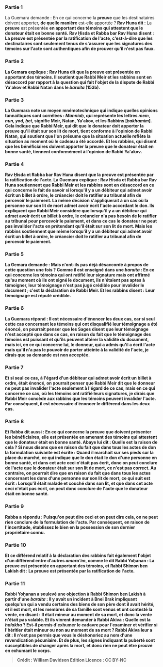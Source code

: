 
### Partie 1
La Guemara demande : En ce qui concerne la <b>preuve</b> que les destinataires doivent apporter, <b>de quelle manière</b> est-elle apportée ? <b>Rav Huna dit :</b> La <b>preuve</b> est présentée <b>en apportant des <b>témoins</b> qui attestent que le donateur était en bonne santé. <b>Rav Ḥisda et Rabba bar Rav Huna disent :</b> La <b>preuve</b> est présentée <b>par</b> la <b>ratification de l'acte,</b> c'est-à-dire que les destinataires sont seulement tenus de s'assurer que les signatures des témoins sur l'acte sont authentiques afin de prouver qu'il n'est pas faux.

### Partie 2
La Gemara explique : <b>Rav Huna dit</b> que la <b>preuve</b> est présentée <b>en apportant</b> des <b>témoins.</b> Il soutient que Rabbi Meir et les rabbins <b>sont en désaccord par rapport</b> à la question qui fait l'objet de <b>la dispute de Rabbi Ya'akov et Rabbi Natan</b> dans le <i>baraita</i> (153b).

### Partie 3
La Guemara note <b>un moyen mnémotechnique</b> qui indique quelles opinions tannaïtiques sont corrélées : <b><i>Manniaḥ</i>,</b> qui représente les lettres <i>mem</i>, <i>nun</i>, <i>yod</i>, <i>ḥet</i>, signifie Meir, Natan, Ya'akov, et les Rabbins [<i>ḥakhamim</i>]. Cela indique que <b>Rabbi Meir,</b> qui dit que le donateur doit apporter la preuve qu'il était sur son lit de mort, tient <b>conforme</b> à l'opinion de <b>Rabbi Natan,</b> qui soutient que l'on présume que la situation actuelle reflète la situation au moment où le cadeau a été accordé. <b>Et les rabbins,</b> qui disent que les bénéficiaires doivent apporter la preuve que le donateur était en bonne santé, tiennent <b>conformément</b> à l'opinion de <b>Rabbi Ya'akov.</b>

### Partie 4
<b>Rav Ḥisda et Rabba bar Rav Huna disent</b> que la <b>preuve</b> est présentée <b>par</b> la <b>ratification de l'acte.</b> La Guemara explique : Rav Ḥisda et Rabba bar Rav Huna soutiennent que Rabbi Meir et les rabbins <b>sont en désaccord en ce qui concerne</b> le fait de savoir si lorsqu'il y a un débiteur <b>qui admet avoir écrit</b> un <b>billet à ordre,</b> le créancier <b>doit le ratifier</b> au tribunal afin de percevoir le paiement. La même décision s'appliquerait à un cas où la personne sur son lit de mort admet avoir écrit l'acte accordant le don. Ils expliquent <b>que Rabbi Meir considère</b> que lorsqu'il y a un débiteur <b>qui admet avoir écrit</b> un <b>billet à ordre,</b> le créancier <b>n'a pas besoin de le ratifier</b> au tribunal pour percevoir le paiement, et dans ce cas le donateur ne peut pas invalider l'acte en prétendant qu'il était sur son lit de mort. <b>Mais les rabbins soutiennent</b> que même lorsqu'il y a un débiteur <b>qui admet avoir écrit</b> un <b>billet à ordre,</b> le créancier <b>doit le ratifier</b> au tribunal afin de percevoir le paiement.

### Partie 5
La Gemara demande : <b>Mais n'ont-ils pas</b> déjà <b>désaccordé à propos de cette</b> question <b>une fois ? Comme il est enseigné</b> dans une <i>baraita</i> : En ce qui concerne les témoins qui ont ratifié leur signature mais ont affirmé qu'au moment où ils ont signé le document, ils n'étaient pas aptes à témoigner, leur témoignage n'est <b>pas jugé crédible pour invalider</b> le document ; c'est <b>la déclaration de Rabbi Meir. Et les rabbins disent :</b> Leur témoignage est <b>réputé crédible.</b>

### Partie 6
La Guemara répond : Il <b>est nécessaire</b> d'énoncer les deux cas, <b>car si</b> seul <b>cette</b> cas concernant les témoins qui ont disqualifié leur témoignage <b>a été énoncé,</b> on pourrait penser que <b>les Sages disent</b> que leur témoignage n'est accepté que <b>dans ce</b> cas, <b>en raison</b> du fait <b>que</b> le témoignage des <b>témoins est puissant et qu'ils peuvent altérer</b> la validité du <b>document, mais ici,</b> en ce qui concerne <b>lui,</b> le donneur, <b>qui</b> a admis qu'il a écrit l'acte mais qu'il <b>n'a pas le pouvoir</b> de porter atteinte à la validité de l'acte, <b>je dirais</b> que sa demande est <b>non</b> acceptée.

### Partie 7
<b>Et si</b> seul <b>ce cas</b>, à l'égard d'un débiteur qui admet avoir écrit un billet à ordre, <b>était énoncé,</b> on pourrait penser que <b>Rabbi Meir dit</b> que le donneur ne peut pas invalider l'acte seulement <b>à l'égard de ce</b> cas, <b>mais en ce qui concerne ce</b> cas, où les témoins ont ratifié leurs signatures, <b>je dirais</b> que Rabbi Meir <b>concède aux rabbins</b> que les témoins peuvent invalider l'acte. Par conséquent, il <b>est nécessaire</b> d'énoncer le différend dans les deux cas.

### Partie 8
<b>Et Rabba dit aussi :</b> En ce qui concerne la <b>preuve</b> que doivent présenter les bénéficiaires, elle est présentée <b>en amenant</b> des <b>témoins</b> qui attestent que le donateur était en bonne santé. <b>Abaye lui dit : Quelle est la raison</b> de cela ? <b>Si nous disons</b> que <b>en raison</b> du fait <b>que dans tous</b> les actes de don la formulation suivante <b>est écrite : Quand il marchait sur ses pieds sur la place du marché,</b> ce qui indique que le don était le don d'une personne en bonne santé, <b>et dans cet</b> acte ceci <b>n'était pas écrit,</b> donc on peut <b>conclure de</b> l'acte que le donateur <b>était sur son lit de mort,</b> ce n'est pas correct. <b>Au contraire,</b> on pourrait dire que <b>en raison</b> du fait <b>que dans tous</b> les actes concernant les dons d'une personne sur son lit de mort, ce qui suit <b>est écrit : Lorsqu'il était malade et couché dans son lit, et que dans cet</b> acte ceci <b>n'était pas écrit,</b> on peut donc <b>conclure de</b> l'acte que le donateur <b>était en bonne santé.</b>

### Partie 9
Rabba a répondu : Puisqu'on <b>peut dire ceci et</b> on <b>peut dire cela,</b> on ne peut rien conclure de la formulation de l'acte. Par conséquent, en raison de l'incertitude, <b>établissez le bien en la possession de son</b> dernier <b>propriétaire connu.</b>

### Partie 10
<b>Et</b> ce différend relatif à la déclaration des rabbins fait également l'objet <b>d'un différend</b> entre d'autres <i>amora'im</i>, <b>comme le dit Rabbi Yoḥanan : </b> La <b>preuve</b> est présentée <b>en apportant des <b>témoins, et Rabbi Shimon ben Lakish dit : </b> La <b>preuve</b> est présentée <b>par</b> la <b>ratification de l'acte. </b>

### Partie 11
<b>Rabbi Yoḥanan a soulevé une objection à Rabbi Shimon ben Lakish</b> à partir d'une <i>baraita</i> : Il y avait <b>un incident à Bnei Brak impliquant quelqu'un qui a vendu</b> certains <b>des biens de son père</b> dont il avait hérité, <b>et il est mort, et</b> les <b>membres de</b> sa <b>famille sont venus et ont contesté</b> la vente, <b>en disant : Il était mineur au moment de</b> sa <b>mort,</b> et donc la vente n'était pas valable. <b>Et ils vinrent demander à Rabbi Akiva : Quelle est</b> la <i>halakha</i> ? Est-il permis d'exhumer le cadavre pour <b>l'examiner</b> et vérifier si l'héritier était mineur ou non au moment de sa mort ? Rabbi Akiva <b>leur a dit :</b> Il n'est <b>pas permis</b> que <b>vous le déshonoriez</b> au nom d'une revendication pécuniaire. <b>Et de plus, les signes</b> indiquant la puberté <b>sont susceptibles de changer après la mort,</b> et donc rien ne peut être prouvé en exhumant le corps.

>Crédit : William Davidson Edition
>Licence : CC BY-NC
